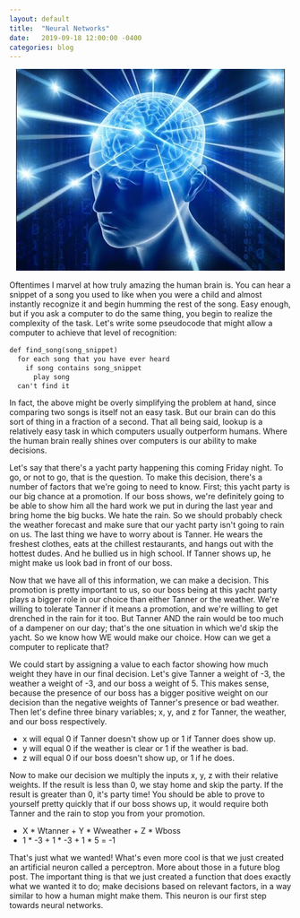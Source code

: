 ```yaml
---
layout: default
title:  "Neural Networks"
date:   2019-09-18 12:00:00 -0400
categories: blog
---
```

<p align="center"><img src="/assets/galaxy_brain.jpg" alt="" /></p>
<p>
  Oftentimes I marvel at how truly amazing the human brain is. You can hear a snippet of a song you used to like when you were a child and almost instantly recognize it and begin humming the rest of the song. Easy enough, but if you ask a computer to do the same thing, you begin to realize the complexity of the task. Let's write some pseudocode that might allow a computer to achieve that level of recognition:
</p>
  
    def find_song(song_snippet)
      for each song that you have ever heard
        if song contains song_snippet
          play song
      can't find it 
    
<p>
  In fact, the above might be overly simplifying the problem at hand, since comparing two songs is itself not an easy task. But our brain can do this sort of thing in a fraction of a second. That all being said, lookup is a relatively easy task in which computers usually outperform humans. Where the human brain really shines over computers is our ability to make decisions.
</p>
<p>
  Let's say that there's a yacht party happening this coming Friday night. To go, or not to go, that is the question. To make this decision, there's a number of factors that we're going to need to know. First; this yacht party is our big chance at a promotion. If our boss shows, we're definitely going to be able to show him all the hard work we put in during the last year and bring home the big bucks. We hate the rain. So we should probably check the weather forecast and make sure that our yacht party isn't going to rain on us. The last thing we have to worry about is Tanner. He wears the freshest clothes, eats at the chillest restaurants, and hangs out with the hottest dudes. And he bullied us in high school. If Tanner shows up, he might make us look bad in front of our boss. 
</p>
<p>
  Now that we have all of this information, we can make a decision. This promotion is pretty important to us, so our boss being at this yacht party plays a bigger role in our choice than either Tanner or the weather. We're willing to tolerate Tanner if it means a promotion, and we're willing to get drenched in the rain for it too. But Tanner AND the rain would be too much of a dampener on our day; that's the one situation in which we'd skip the yacht. So we know how WE would make our choice. How can we get a computer to replicate that? 
</p>
<p>
  We could start by assigning a value to each factor showing how much weight they have in our final decision. Let's give Tanner a weight of -3, the weather a weight of -3, and our boss a weight of 5. This makes sense, because the presence of our boss has a bigger positive weight on our decision than the negative weights of Tanner's presence or bad weather. Then let's define three binary variables; x, y, and z for Tanner, the weather, and our boss respectively. 
</p>
<ul>
  <li>x will equal 0 if Tanner doesn't show up or 1 if Tanner does show up.</li> 
  <li>y will equal 0 if the weather is clear or 1 if the weather is bad.</li>
  <li>z will equal 0 if our boss doesn't show up, or 1 if he does.</li>
</ul>
<p>
  Now to make our decision we multiply the inputs x, y, z with their relative weights. If the result is less than 0, we stay home and skip the party. If the result is greater than 0, it's party time! You should be able to prove to yourself pretty quickly that if our boss shows up, it would require both Tanner and the rain to stop you from your promotion. 
</p>
<ul>
  <li>X * Wtanner + Y * Wweather + Z * Wboss</li>
  <li>1 * -3 + 1 * -3 + 1 * 5 = -1</li>
</ul>
<p>
  That's just what we wanted! What's even more cool is that we just created an artificial neuron called a perceptron. More about those in a future blog post. The important thing is that we just created a function that does exactly what we wanted it to do; make decisions based on relevant factors, in a way similar to how a human might make them. This neuron is our first step towards neural networks.
</p>